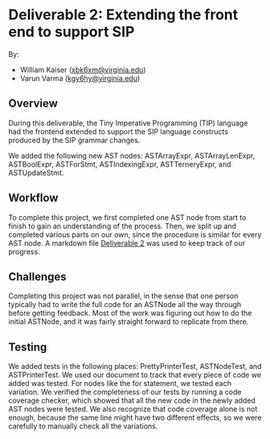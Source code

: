 # Deliverable 2: Extending the front end to support SIP

By:

- William Kaiser (xbk6xm@virginia.edu)
- Varun Varma (kgy6hy@virginia.edu)

## Overview

During this deliverable, the Tiny Imperative Programming (TIP) language had the frontend extended to support the SIP language constructs produced by the SIP grammar changes.

We added the following new AST nodes: ASTArrayExpr, ASTArrayLenExpr, ASTBoolExpr, ASTForStmt, ASTIndexingExpr, ASTTerneryExpr, and ASTUpdateStmt.

## Workflow

To complete this project, we first completed one AST node from start to finish to gain an understanding of the process. Then, we split up and completed various parts on our own, since the procedure is similar for every AST node. A markdown file [Deliverable 2](./docs/deliverables/deliverable2.md) was used to keep track of our progress.

## Challenges

Completing this project was not parallel, in the sense that one person typically had to write the full code for an ASTNode all the way through before getting feedback. Most of the work was figuring out how to do the initial ASTNode, and it was fairly straight forward to replicate from there.

## Testing

We added tests in the following places: PrettyPrinterTest, ASTNodeTest, and ASTPrinterTest. We used our document to track that every piece of code we added was tested. For nodes like the for statement, we tested each variation. We verified the completeness of our tests by running a code coverage checker, which showed that all the new code in the newly added AST nodes were tested. We also recognize that code coverage alone is not enough, because the same line might have two different effects, so we were carefully to manually check all the variations.

